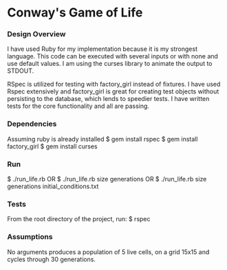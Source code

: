 # Conway's Game of Life

### Design Overview
I have used Ruby for my implementation because it is my strongest language.  This code can be executed with several inputs or with none and use default values. I am using the curses library to animate the output to STDOUT. 

RSpec is utilized for testing with factory_girl instead of fixtures.  I have used Rspec extensively and factory_girl is great for creating test objects without persisting to the database, which lends to speedier tests. I have written tests for the core functionality and all are passing.

### Dependencies
Assuming ruby is already installed
  $ gem install rspec
  $ gem install factory_girl
  $ gem install curses

### Run
  $ ./run_life.rb
OR
  $ ./run_life.rb size generations
OR
  $ ./run_life.rb size generations initial_conditions.txt

### Tests
From the root directory of the project, run:
  $ rspec

### Assumptions
No arguments produces a population of 5 live cells, on a grid 15x15 and cycles through 30 generations.



